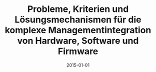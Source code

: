 ---
abstract: ''
authors:
- Klaus Winkelbauer
date: '2015-01-01'
featured: false
publication_types:
- '7'
publishDate: '2015-01-01'
title: Probleme, Kriterien und Lösungsmechanismen für die komplexe Managementintegration
  von Hardware, Software und Firmware
url_pdf: ''
---